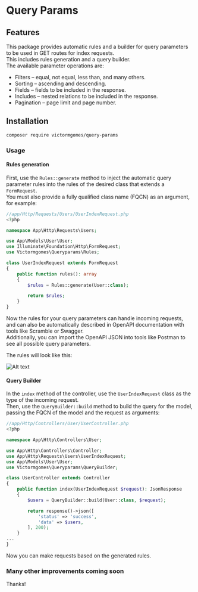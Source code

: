 # Query Params

## Features

This package provides automatic rules and a builder for query parameters to be used in GET routes for index requests.  
This includes rules generation and a query builder.  
The available parameter operations are:

- Filters – equal, not equal, less than, and many others.  
- Sorting – ascending and descending.  
- Fields – fields to be included in the response.  
- Includes – nested relations to be included in the response.  
- Pagination – page limit and page number.  

## Installation

```bash
composer require victormgomes/query-params
```

### Usage

#### Rules generation

First, use the `Rules::generate` method to inject the automatic query parameter rules into the rules of the desired class that extends a `FormRequest`.  
You must also provide a fully qualified class name (FQCN) as an argument, for example:

```php
//app/Http/Requests/Users/UserIndexRequest.php
<?php

namespace App\Http\Requests\Users;

use App\Models\User\User;
use Illuminate\Foundation\Http\FormRequest;
use Victormgomes\Queryparams\Rules;

class UserIndexRequest extends FormRequest
{
    public function rules(): array
    {
        $rules = Rules::generate(User::class);

        return $rules;
    }
}

```

Now the rules for your query parameters can handle incoming requests,  
and can also be automatically described in OpenAPI documentation with tools like Scramble or Swagger.  
Additionally, you can import the OpenAPI JSON into tools like Postman to see all possible query parameters.  

The rules will look like this:

![Alt text](https://raw.githubusercontent.com/VictorMGomes/art/refs/heads/main/query-params/images/rules-example.png)

#### Query Builder

In the `index` method of the controller, use the `UserIndexRequest` class as the type of the incoming request.  
Then, use the `QueryBuilder::build` method to build the query for the model,  
passing the FQCN of the model and the request as arguments:

```php
//app/Http/Controllers/User/UserController.php
<?php

namespace App\Http\Controllers\User;

use App\Http\Controllers\Controller;
use App\Http\Requests\Users\UserIndexRequest;
use App\Models\User\User;
use Victormgomes\Queryparams\QueryBuilder;

class UserController extends Controller
{
    public function index(UserIndexRequest $request): JsonResponse
    {
        $users = QueryBuilder::build(User::class, $request);

        return response()->json([
            'status' => 'success',
            'data' => $users,
        ], 200);
    }
...
}
```

Now you can make requests based on the generated rules.  

### Many other improvements coming soon

Thanks!